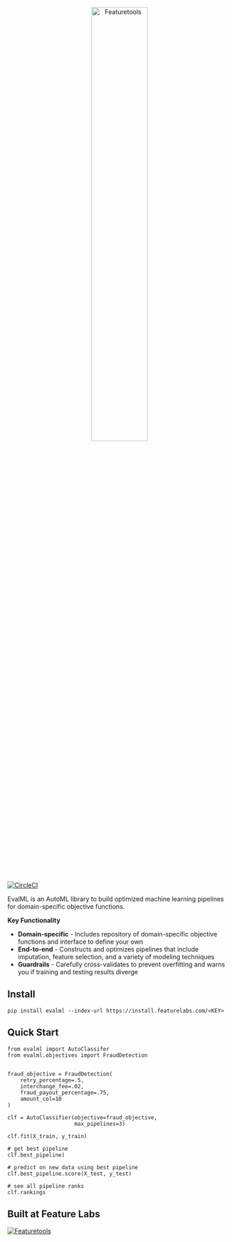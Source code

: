 <p align="center">
<img width=50% src="https://github.com/featurelabs/evalml/blob/master/docs/source/images/evalml_logo.png?raw=true" alt="Featuretools" />
</p>

[![CircleCI](https://circleci.com/gh/FeatureLabs/evalml.svg?style=svg&circle-token=9e0ce5e5f2db05f96fe92238fcde6d13963188b6)](https://circleci.com/gh/FeatureLabs/evalml)

EvalML is an AutoML library to build optimized machine learning pipelines for domain-specific objective functions.

**Key Functionality**

* **Domain-specific** - Includes repository of domain-specific objective functions and interface to define your own
* **End-to-end** - Constructs and optimizes pipelines that include imputation, feature selection, and a variety of modeling techniques
* **Guardrails** - Carefully cross-validates to prevent overfitting and warns you if training and testing results diverge

## Install
```shell
pip install evalml --index-url https://install.featurelabs.com/<KEY>
```

## Quick Start

```
from evalml import AutoClassifer
from evalml.objectives import FraudDetection


fraud_objective = FraudDetection(
    retry_percentage=.5,
    interchange_fee=.02,
    fraud_payout_percentage=.75,
    amount_col=10
)

clf = AutoClassifier(objective=fraud_objective,
                     max_pipelines=3)

clf.fit(X_train, y_train)

# get best pipeline
clf.best_pipeline)

# predict on new data using best pipeline
clf.best_pipeline.score(X_test, y_test)

# see all pipeline ranks
clf.rankings
```

## Built at Feature Labs
<a href="https://www.featurelabs.com/">
    <img src="http://www.featurelabs.com/wp-content/uploads/2017/12/logo.png" alt="Featuretools" />
</a>
